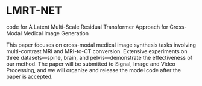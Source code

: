 # LMRT-NET
code for A Latent Multi-Scale Residual Transformer Approach for Cross-Modal Medical Image Generation

This paper focuses on cross-modal medical image synthesis tasks involving multi-contrast MRI and MRI-to-CT conversion. Extensive experiments on three datasets—spine, brain, and pelvis—demonstrate the effectiveness of our method. The paper will be submitted to Signal, Image and Video Processing, and we will organize and release the model code after the paper is accepted.
